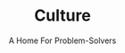 ---
layout: culture
title: Culture
permalink: /culture
subtitle: "A Home For Problem-Solvers"
intro: "At SLKone, we're driven by a passion for bridging strategy with execution. Our team of innovative problem-solvers thrives on challenging the status quo and delivering tangible results."
purpose: "SLKone is a management consulting firm that bridges strategy, leadership, and knowledge to deliver powerful, lasting solutions. We don't just meet expectations—we exceed them, forming deep, long-term partnerships built on trust and tangible results. Our consultants are driven by the freedom to innovate, the excitement of solving tough challenges, and a commitment to balance between personal and professional life. At our core is Ikigai—doing what we love, mastering our craft, making a difference, and earning our worth."
background_image: "/assets/images/backgrounds/culture.webp"
team_image: "/assets/images/backgrounds/team.webp"
pillars:
- pillar: "Building a Firm for the Future"
  description: "We create solutions that outlast ourselves."
  icon: "fa-star-christmas"
- pillar: "Professionally Rewarding Work"
  description: "We select projects that allow us to enjoy the process and leave a lasting impact."
  icon: "fa-award-simple"
- pillar: "Financial Success"
  description: "We pursue work that enriches both us and our clients."
  icon: "fa-money-bill-1-wave"
- pillar: "Work-Life Harmony"
  description: "We believe happiness at work leads to happiness at home, and vice versa."
  icon: "fa-scale-balanced"
- pillar: "Giving Back to the Community"
  description: "We strive to leave every place better than we found it."
  icon: "fa-hand-heart"
team: "SLKone is strategically comprised of extremely intelligent individuals with diverse areas of expertise. Our blend of deep industry experience and commitment to fresh perspectives results in unique solutions for our clients."
career-cta-title: "Interested in Joining Our Team?"
career-description: "Are you a motivated self-starter passionate about learning new things? Do you want to sit with decision-makers on day one? Do you desire real work-life harmony? Then we'd love to hear from you!"
career-cta-link: "/careers"
career-cta-text: "View Open Positions"
streamlines: "Y"
---